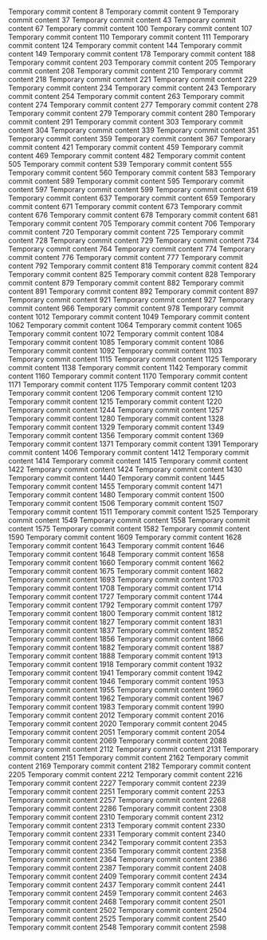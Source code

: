 Temporary commit content 8
Temporary commit content 9
Temporary commit content 37
Temporary commit content 43
Temporary commit content 67
Temporary commit content 100
Temporary commit content 107
Temporary commit content 110
Temporary commit content 111
Temporary commit content 124
Temporary commit content 144
Temporary commit content 149
Temporary commit content 178
Temporary commit content 188
Temporary commit content 203
Temporary commit content 205
Temporary commit content 208
Temporary commit content 210
Temporary commit content 218
Temporary commit content 221
Temporary commit content 229
Temporary commit content 234
Temporary commit content 243
Temporary commit content 254
Temporary commit content 263
Temporary commit content 274
Temporary commit content 277
Temporary commit content 278
Temporary commit content 279
Temporary commit content 280
Temporary commit content 291
Temporary commit content 303
Temporary commit content 304
Temporary commit content 339
Temporary commit content 351
Temporary commit content 359
Temporary commit content 367
Temporary commit content 421
Temporary commit content 459
Temporary commit content 469
Temporary commit content 482
Temporary commit content 505
Temporary commit content 539
Temporary commit content 555
Temporary commit content 560
Temporary commit content 583
Temporary commit content 589
Temporary commit content 595
Temporary commit content 597
Temporary commit content 599
Temporary commit content 619
Temporary commit content 637
Temporary commit content 659
Temporary commit content 671
Temporary commit content 673
Temporary commit content 676
Temporary commit content 678
Temporary commit content 681
Temporary commit content 705
Temporary commit content 706
Temporary commit content 720
Temporary commit content 725
Temporary commit content 728
Temporary commit content 729
Temporary commit content 734
Temporary commit content 764
Temporary commit content 774
Temporary commit content 776
Temporary commit content 777
Temporary commit content 792
Temporary commit content 818
Temporary commit content 824
Temporary commit content 825
Temporary commit content 828
Temporary commit content 879
Temporary commit content 882
Temporary commit content 891
Temporary commit content 892
Temporary commit content 897
Temporary commit content 921
Temporary commit content 927
Temporary commit content 966
Temporary commit content 978
Temporary commit content 1012
Temporary commit content 1049
Temporary commit content 1062
Temporary commit content 1064
Temporary commit content 1065
Temporary commit content 1072
Temporary commit content 1084
Temporary commit content 1085
Temporary commit content 1086
Temporary commit content 1092
Temporary commit content 1103
Temporary commit content 1115
Temporary commit content 1125
Temporary commit content 1138
Temporary commit content 1142
Temporary commit content 1160
Temporary commit content 1170
Temporary commit content 1171
Temporary commit content 1175
Temporary commit content 1203
Temporary commit content 1206
Temporary commit content 1210
Temporary commit content 1215
Temporary commit content 1220
Temporary commit content 1244
Temporary commit content 1257
Temporary commit content 1280
Temporary commit content 1328
Temporary commit content 1329
Temporary commit content 1349
Temporary commit content 1356
Temporary commit content 1369
Temporary commit content 1371
Temporary commit content 1391
Temporary commit content 1406
Temporary commit content 1412
Temporary commit content 1414
Temporary commit content 1415
Temporary commit content 1422
Temporary commit content 1424
Temporary commit content 1430
Temporary commit content 1440
Temporary commit content 1445
Temporary commit content 1455
Temporary commit content 1471
Temporary commit content 1480
Temporary commit content 1500
Temporary commit content 1506
Temporary commit content 1507
Temporary commit content 1511
Temporary commit content 1525
Temporary commit content 1549
Temporary commit content 1558
Temporary commit content 1575
Temporary commit content 1582
Temporary commit content 1590
Temporary commit content 1609
Temporary commit content 1628
Temporary commit content 1643
Temporary commit content 1646
Temporary commit content 1648
Temporary commit content 1658
Temporary commit content 1660
Temporary commit content 1662
Temporary commit content 1675
Temporary commit content 1682
Temporary commit content 1693
Temporary commit content 1703
Temporary commit content 1708
Temporary commit content 1714
Temporary commit content 1727
Temporary commit content 1744
Temporary commit content 1792
Temporary commit content 1797
Temporary commit content 1800
Temporary commit content 1812
Temporary commit content 1827
Temporary commit content 1831
Temporary commit content 1837
Temporary commit content 1852
Temporary commit content 1856
Temporary commit content 1866
Temporary commit content 1882
Temporary commit content 1887
Temporary commit content 1888
Temporary commit content 1913
Temporary commit content 1918
Temporary commit content 1932
Temporary commit content 1941
Temporary commit content 1942
Temporary commit content 1946
Temporary commit content 1953
Temporary commit content 1955
Temporary commit content 1960
Temporary commit content 1962
Temporary commit content 1967
Temporary commit content 1983
Temporary commit content 1990
Temporary commit content 2012
Temporary commit content 2016
Temporary commit content 2020
Temporary commit content 2045
Temporary commit content 2051
Temporary commit content 2054
Temporary commit content 2069
Temporary commit content 2088
Temporary commit content 2112
Temporary commit content 2131
Temporary commit content 2151
Temporary commit content 2162
Temporary commit content 2169
Temporary commit content 2182
Temporary commit content 2205
Temporary commit content 2212
Temporary commit content 2216
Temporary commit content 2227
Temporary commit content 2239
Temporary commit content 2251
Temporary commit content 2253
Temporary commit content 2257
Temporary commit content 2268
Temporary commit content 2286
Temporary commit content 2308
Temporary commit content 2310
Temporary commit content 2312
Temporary commit content 2313
Temporary commit content 2330
Temporary commit content 2331
Temporary commit content 2340
Temporary commit content 2342
Temporary commit content 2353
Temporary commit content 2356
Temporary commit content 2358
Temporary commit content 2364
Temporary commit content 2386
Temporary commit content 2387
Temporary commit content 2408
Temporary commit content 2409
Temporary commit content 2434
Temporary commit content 2437
Temporary commit content 2441
Temporary commit content 2459
Temporary commit content 2463
Temporary commit content 2468
Temporary commit content 2501
Temporary commit content 2502
Temporary commit content 2504
Temporary commit content 2525
Temporary commit content 2540
Temporary commit content 2548
Temporary commit content 2598

